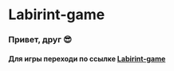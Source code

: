 # Labirint-game

### Привет, друг :sunglasses:

#### Для игры переходи по ссылке [Labirint-game](https://labirint-game-react.herokuapp.com)
